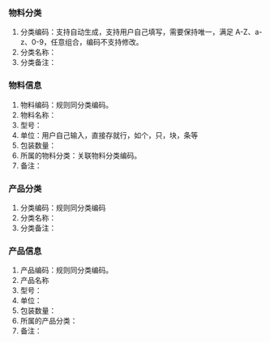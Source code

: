 ### 物料分类

1. 分类编码：支持自动生成，支持用户自己填写，需要保持唯一，满足 A-Z、a-z、0-9，任意组合，编码不支持修改。
2. 分类名称：
3. 分类备注：

### 物料信息

1. 物料编码：规则同分类编码。
2. 物料名称：
3. 型号：
4. 单位：用户自己输入，直接存就行，如个，只，块，条等
5. 包装数量：
6. 所属的物料分类：关联物料分类编码。
7. 备注：

### 产品分类

1. 分类编码：规则同分类编码
2. 分类名称：
3. 分类备注：

### 产品信息

1. 产品编码：规则同分类编码。
2. 产品名称
3. 型号：
4. 单位：
5. 包装数量：
6. 所属的产品分类：
7. 备注：
